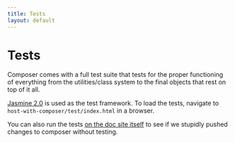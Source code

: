 ```yaml
---
title: Tests
layout: default
---
```


# Tests

Composer comes with a full test suite that tests for the proper functioning of
everything from the utilities/class system to the final objects that rest on top
of it all.

[Jasmine 2.0](http://jasmine.github.io/2.0/introduction.html) is used as the
test framework. To load the tests, navigate to
`host-with-composer/test/index.html` in a browser.

You can also run the tests [on the doc site itself](/composer.js/test) to see
if we stupidly pushed changes to composer without testing.

